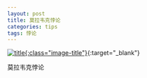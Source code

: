 ```yaml
---
layout: post
title: 莫拉韦克悖论
categories: tips 
tags: 悖论
---
```


[![title](https://image.sideproject.cn/titlex/titlex_147.jpg){:class="image-title"}](https://image.sideproject.cn/titlex/titlex_147.jpg){:target="_blank"}

莫拉韦克悖论